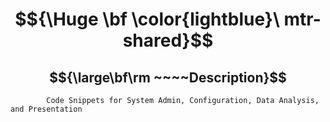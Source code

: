 # $${\Huge \bf \color{lightblue}\ mtr-shared}$$

## $${\large\bf\rm ~~~~Description}$$ 

            Code Snippets for System Admin, Configuration, Data Analysis, and Presentation
